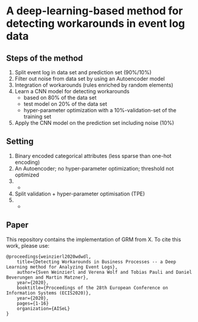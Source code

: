 # A deep-learning-based method for detecting workarounds in event log data

## Steps of the method
1. Split event log in data set and prediction set (90%/10%)
2. Filter out noise from data set by using an Autoencoder model
3. Integration of workarounds (rules enriched by random elements)
4. Learn a CNN model for detecting workarounds 
    - based on 80% of the data set
    - test model on 20% of the data set 
    - hyper-parameter optimization with a 10%-validation-set of the training set
5. Apply the CNN model on the prediction set including noise (10%)

## Setting
1. Binary encoded categorical attributes (less sparse than one-hot encoding)
2. An Autoencoder; no hyper-parameter optimization; threshold not optimized 
3. -
4. Split validation + hyper-parameter optimisation (TPE)
5. -

## Paper
This repository contains the implementation of GRM from X.
To cite this work, please use:
```
@proceedings{weinzierl2020wdwdl,
    title={Detecting Workarounds in Business Processes -- a Deep Learning method for Analyzing Event Logs},
    author={Sven Weinzierl and Verena Wolf and Tobias Pauli and Daniel Beverungen and Martin Matzner},
    year={2020},
    booktitle={Proceedings of the 28th European Conference on Information Systems (ECIS2020)},
    year={2020},
    pages={1-16}
    organization={AISeL}
}
```






